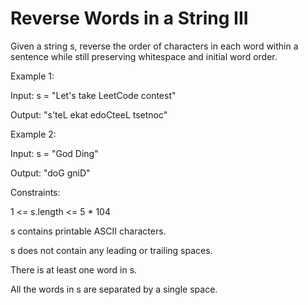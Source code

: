 # Reverse Words in a String III

Given a string s, reverse the order of characters in each word within a sentence while still preserving whitespace and initial word order.

 

Example 1:

Input: s = "Let's take LeetCode contest"

Output: "s'teL ekat edoCteeL tsetnoc"

Example 2:


Input: s = "God Ding"

Output: "doG gniD"
 

Constraints:

1 <= s.length <= 5 * 104

s contains printable ASCII characters.


s does not contain any leading or trailing spaces.

There is at least one word in s.

All the words in s are separated by a single space.
